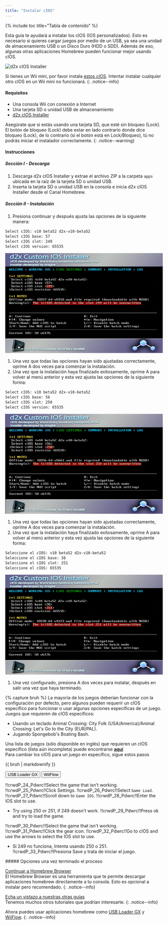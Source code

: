 ```yaml
---
title: "Instalar cIOS"
---
```


{% include toc title="Tabla de contenido" %}

Esta guía te ayudará a instalar los cIOS (IOS personalizados). Esto es necesario si quieres cargar juegos por medio de un USB, ya sea una unidad de almacenamiento USB o un Disco Duro (HDD o SDD). Además de eso, algunas otras aplicaciones Homebrew pueden funcionar mejor usando cIOS.

![d2x cIOS Installer](/images/cios/cIOS.png)

Si tienes un Wii mini, por favor instala [estos cIOS](cios-mini). Intentar instalar cualquier otro cIOS en un Wii mini no funcionará.
{: .notice--info}

#### Requisitos

* Una consola Wii con conexión a Internet
* Una tarjeta SD o unidad USB de almacenamiento
* [d2x cIOS Installer](/assets/files/d2x-cIOS-Installer-Wii.zip)

Asegúrate que si estás usando una tarjeta SD, que esté sin bloqueo (Lock). El botón de bloqueo (Lock) debe estar en lado contrario donde dice bloqueo (Lock), de lo contrario (si el botón está en Lock/Bloqueo), tú no podrás iniciar el instalador correctamente.
{: .notice--warning}

#### Instrucciones

##### Sección I - Descarga

1. Descarga d2x cIOS Installer y extrae el archivo ZIP a la carpeta `apps` ubicada en la raíz de la tarjeta SD o unidad USB.
1. Inserta la tarjeta SD o unidad USB en la consola e inicia d2x cIOS Installer desde el Canal Homebrew.

##### Sección II - Instalación

1. Presiona continuar y después ajusta las opciones de la siguiente manera:
```
Select cIOS: v10 beta52 d2x-v10-beta52
Select cIOS base: 57
Select cIOS slot: 249
Select cIOS version: 65535
```
![Instalar cIOS 249](/images/cios/Install249.png)
1. Una vez que todas las opciones hayan sido ajustadas correctamente, oprime A dos veces para comenzar la instalación.
1. Una vez que la instalación haya finalizado exitosamente, oprime A para volver al menú anterior y esta vez ajusta las opciones de la siguiente forma:
```
Select cIOS: v10 beta52 d2x-v10-beta52
Select cIOS base: 56
Select cIOS slot: 250
Select cIOS version: 65535
```
![Instalar cIOS 250](/images/cios/Install250.png)
1. Una vez que todas las opciones hayan sido ajustadas correctamente, oprime A dos veces para comenzar la instalación.
1. Una vez que la instalación haya finalizado exitosamente, oprime A para volver al menú anterior y esta vez ajusta las opciones de la siguiente forma:
```
Seleccione el cIOS: v10 beta52 d2x-v10-beta52
Seleccione el cIOS base: 38
Seleccione el cIOS slot: 251
Seleccione el cIOS: 65535
```
![Instalar cIOS 251](/images/cios/Install251.png)
1. Una vez configurado, presiona A dos veces para instalar, después en salir una vez que haya terminado.

{% capture bruh %}
La mayoría de los juegos deberían funcionar con la configuración por defecto, pero algunos pueden requerir un cIOS específico para funcionar o usar algunas opciones específicas de un juego.<br> Juegos que requieren de cIOS específicos:
* Usando un teclado Animal Crossing: City Folk (USA/America)/Animal Crossing: Let's Go to the City (EUR/PAL).
* Jugando Spongebob's Boating Bash.

Una lista de juegos (sólo disponible en inglés) que requieren un cIOS específico (lista aún incompleta) puede encontrarse [**aquí**](https://wiki.gbatemp.net/wiki/Wii_cIOS_base_Compatibility_List)<br>Para cambiar los cIOS para un juego en específico, sigue estos pasos
<div class="notice--warning">{{ bruh | markdownify }}</div>

<button class="tablinks btn btn--large btn--primary" id="defaultOpen" onclick="openTab(event, 'usbloadergx')">USB Loader GX</button>
<button class="tablinks btn btn--large btn--info" onclick="openTab(event, 'wiiflow')">WiiFlow</button>

<div id="usbloadergx" class="blanktabcontent">
  <p spaces-before="0">
    !!crwdP_24_Pdwrc!!Select the game that isn't working. !!crwdP_25_Pdwrc!!Click Settings. !!crwdP_26_Pdwrc!!Select <code>Game Load</code>. !!crwdP_27_Pdwrc!!Scroll down to <code>Game IOS</code>. !!crwdP_28_Pdwrc!!Enter the IOS slot to use.
  </p>
  
  <ul>
    <li>
      Try using 250 or 251, if 249 doesn't work. !!crwdP_29_Pdwrc!!Press ok and try to load the game.
    </li>
  </ul>
</div>

<div id="wiiflow" class="blanktabcontent">
  <p spaces-before="0">
    !!crwdP_30_Pdwrc!!Select the game that isn't working. !!crwdP_31_Pdwrc!!Click the gear icon. !!crwdP_32_Pdwrc!!Go to cIOS and use the arrows to select the IOS slot to use.
  </p>
  
  <ul>
    <li>
      Si 249 no funciona, Intenta usando 250 o 251. !!crwdP_33_Pdwrc!!Presiona Save y trata de iniciar el juego.
    </li>
  </ul>
</div>
##### Opciones una vez terminado el proceso

[Continuar a Homebrew Browser](hbb)<br> El Homebrew Browser es una herramienta que te permite descargar aplicaciones homebrew directamente a tu consola. Esto es opcional a instalar pero recomendado.
{: .notice--info}

[Echa un vistazo a nuestras otras guías](site-navigation)<br> Tenemos muchos otros tutoriales que podrían interesarte.
{: .notice--info}

Ahora puedes usar aplicaciones homebrew como [USB Loader GX](usbloadergx) y [WiiFlow](wiiflow).
{: .notice--info}

<script>
    let tabcontent = document.getElementsByClassName("blanktabcontent");
    let tablinks = document.getElementsByClassName("tablinks");!!crwd_CB_10_BC_dwrc!!</script>

